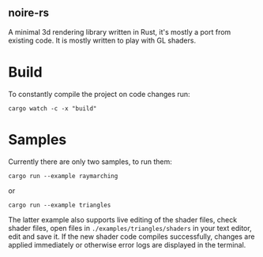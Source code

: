noire-rs
--------

A minimal 3d rendering library written in Rust, it's mostly a port from existing code. It is mostly written to play with GL shaders.

# Build

To constantly compile the project on code changes run:

```shell
cargo watch -c -x "build"
```


# Samples

Currently there are only two samples, to run them:

```shell
cargo run --example raymarching
```

or

```shell
cargo run --example triangles
```

The latter example also supports live editing of the shader files, check shader files, open files in `./examples/triangles/shaders` in your text editor, edit and save it. If the new shader code compiles successfully, changes are applied immediately or otherwise error logs are displayed in the terminal.
